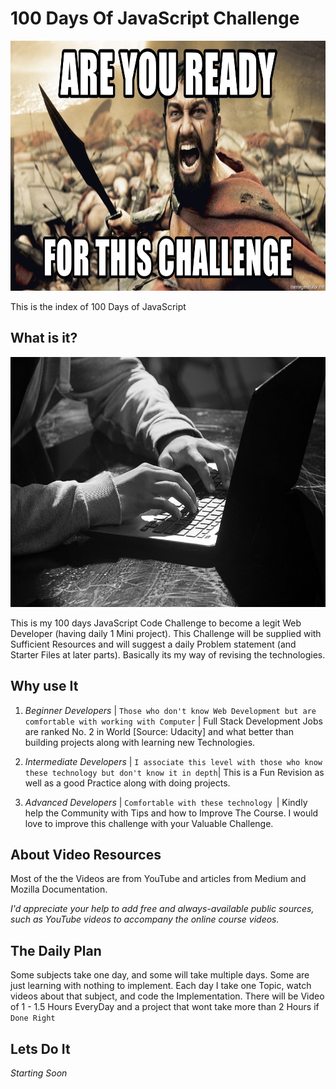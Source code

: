 # 100 Days Of JavaScript Challenge 










<img src="https://github.com/THELAZYKING/100-Days-of-JavaScript/blob/master/Images/Spartan-challenge.jpg" width="600" height="400" />





This is the index of 100 Days of JavaScript 

## What is it?








<img src="https://github.com/THELAZYKING/100-Days-of-JavaScript/blob/master/Images/coding.jpg" width="600" height="400" />

 This is my 100 days JavaScript Code Challenge to become a legit Web Developer (having daily 1 Mini project). This Challenge will be supplied with Sufficient Resources and will suggest a daily Problem statement (and Starter Files at later parts). Basically its my way of revising the technologies.


## Why use It
1. *Beginner Developers* | `Those who don't know Web Development but are comfortable with working with Computer` | Full Stack Development Jobs are ranked No. 2 in World [Source: Udacity] and what better than building projects along with learning new Technologies.

2. *Intermediate Developers* | `I associate this level with those who know these technology but don't know it in depth`| This is a Fun Revision as well as a good Practice along with doing projects.

3. *Advanced Developers* | `Comfortable with these technology `| Kindly help the Community with Tips and how to Improve The Course. I would love to improve this challenge with your Valuable Challenge.


## About Video Resources
Most of the the Videos are from YouTube and articles from Medium and Mozilla Documentation. 

*I'd appreciate your help to add free and always-available public sources, such as YouTube videos to accompany the online course videos.*

## The Daily Plan

Some subjects take one day, and some will take multiple days. Some are just learning with nothing to implement.  Each day I take one Topic, watch videos about that subject, and code the Implementation.
There will be Video of 1 - 1.5 Hours EveryDay and a project that wont take more than 2 Hours if `Done Right`


## Lets Do It

*Starting Soon*

